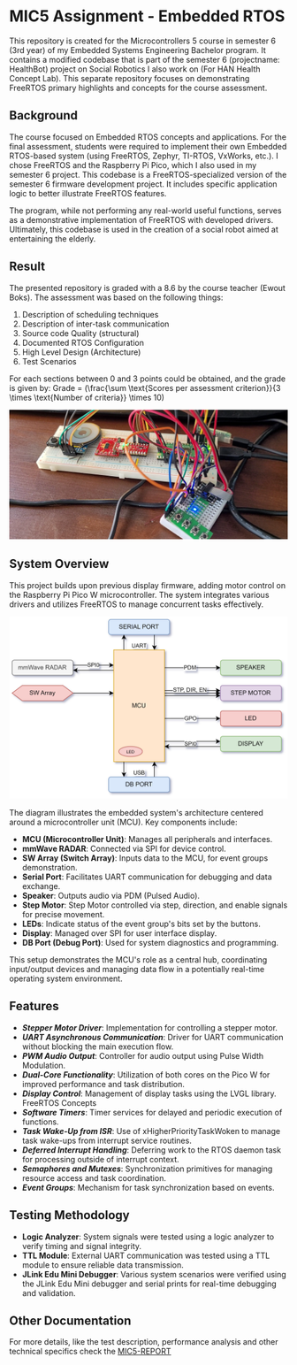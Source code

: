 # MIC5 Assignment - Embedded RTOS
This repository is created for the Microcontrollers 5 course in semester 6 (3rd year) of my Embedded Systems Engineering Bachelor program. It contains a modified codebase that is part of the semester 6 (projectname: HealthBot) project on Social Robotics I also work on (For HAN Health Concept Lab). This separate repository focuses on demonstrating FreeRTOS primary highlights and concepts for the course assessment.

## Background
The course focused on Embedded RTOS concepts and applications. For the final assessment, students were required to implement their own Embedded RTOS-based system (using FreeRTOS, Zephyr, TI-RTOS, VxWorks, etc.). I chose FreeRTOS and the Raspberry Pi Pico, which I also used in my semester 6 project. This codebase is a FreeRTOS-specialized version of the semester 6 firmware development project. It includes specific application logic to better illustrate FreeRTOS features.

The program, while not performing any real-world useful functions, serves as a demonstrative implementation of FreeRTOS with developed drivers. Ultimately, this codebase is used in the creation of a social robot aimed at entertaining the elderly.

## Result
The presented repository is graded with a 8.6 by the course teacher (Ewout Boks). The assessment was based on the following things:

1. Description of scheduling techniques
2. Description of inter-task communication
3. Source code Quality (structural)
4. Documented RTOS Configuration
5. High Level Design (Architecture)
6. Test Scenarios

For each sections between 0 and 3 points could be obtained, and the grade is given by: 
Grade = \(\frac{\sum \text{Scores per assessment criterion}}{3 \times \text{Number of criteria}} \times 10\)

![Picture of an example of the Prototype](docs/prototype_example.png)

## System Overview
This project builds upon previous display firmware, adding motor control on the Raspberry Pi Pico W microcontroller. The system integrates various drivers and utilizes FreeRTOS to manage concurrent tasks effectively.

![High Level System Diagram](docs/Highlevel%20Design.jpg)

The diagram illustrates the embedded system's architecture centered around a microcontroller unit (MCU). Key components include:
- **MCU (Microcontroller Unit)**: Manages all peripherals and interfaces.
- **mmWave RADAR**: Connected via SPI for device control.
- **SW Array (Switch Array)**: Inputs data to the MCU, for event groups demonstration.
- **Serial Port**: Facilitates UART communication for debugging and data exchange.
- **Speaker**: Outputs audio via PDM (Pulsed Audio).
- **Step Motor**: Step Motor controlled via step, direction, and enable signals for precise movement.
- **LEDs**: Indicate status of the event group's bits set by the buttons.
- **Display**: Managed over SPI for user interface display.
- **DB Port (Debug Port)**: Used for system diagnostics and programming.

This setup demonstrates the MCU's role as a central hub, coordinating input/output devices and managing data flow in a potentially real-time operating system environment.

## Features
- ***Stepper Motor Driver***: Implementation for controlling a stepper motor.
- ***UART Asynchronous Communication***: Driver for UART communication without blocking the main execution flow.
- ***PWM Audio Output***: Controller for audio output using Pulse Width Modulation.
- ***Dual-Core Functionality***: Utilization of both cores on the Pico W for improved performance and task distribution.
- ***Display Control***: Management of display tasks using the LVGL library.
FreeRTOS Concepts
- ***Software Timers***: Timer services for delayed and periodic execution of functions.
- ***Task Wake-Up from ISR***: Use of xHigherPriorityTaskWoken to manage task wake-ups from interrupt service routines.
- ***Deferred Interrupt Handling***: Deferring work to the RTOS daemon task for processing outside of interrupt context.
- ***Semaphores and Mutexes***: Synchronization primitives for managing resource access and task coordination.
- ***Event Groups***: Mechanism for task synchronization based on events.

## Testing Methodology
- **Logic Analyzer**: System signals were tested using a logic analyzer to verify timing and signal integrity.
- **TTL Module**: External UART communication was tested using a TTL module to ensure reliable data transmission.
- **JLink Edu Mini Debugger**: Various system scenarios were verified using the JLink Edu Mini debugger and serial prints for real-time debugging and validation.

## Other Documentation
For more details, like the test description, performance analysis and other technical specifics check the [MIC5-REPORT](docs/v1.0-MIC5%20-%20Healthbot%20FW.pdf) 
